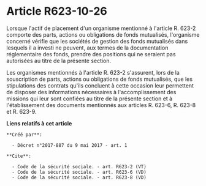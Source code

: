 # Article R623-10-26

Lorsque l'actif de placement d'un organisme mentionné à l'article R. 623-2 comporte des parts, actions ou obligations de
fonds mutualisés, l'organisme concerné vérifie que les sociétés de gestion des fonds mutualisés dans lesquels il a investi ne
peuvent, aux termes de la documentation réglementaire des fonds, prendre des positions qui ne seraient pas autorisées au
titre de la présente section. 

Les organismes mentionnés à l'article R. 623-2 s'assurent, lors de la souscription de parts, actions ou obligations de fonds
mutualisés, que les stipulations des contrats qu'ils concluent à cette occasion leur permettent de disposer des informations
nécessaires à l'accomplissement des missions qui leur sont confiées au titre de la présente section et à l'établissement des
documents mentionnés aux articles R. 623-6, R. 623-8 et R. 623-9.

**Liens relatifs à cet article**

	**Créé par**:

	  - Décret n°2017-887 du 9 mai 2017 - art. 1

	**Cite**:

	  - Code de la sécurité sociale. - art. R623-2 (VT)
	  - Code de la sécurité sociale. - art. R623-6 (VD)
	  - Code de la sécurité sociale. - art. R623-8 (VD)
